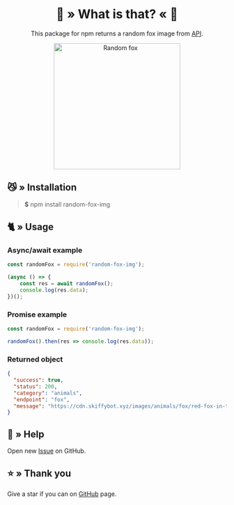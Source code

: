 <div align="center">
    <h1>🦊 » What is that? « 🦊</h1>
    <p>This package for npm returns a random fox image from <a href="https://api.skiffybot.xyz" target="_blank">API</a>.</p>
    <img src="https://cdn.skiffybot.xyz/images/animals/fox/red-fox-in-the-wild-2-1624831.jpg" alt="Random fox" height="290px">
</div>

## 😼 » Installation
> **$** npm install random-fox-img

## 🐈 » Usage
### Async/await example
```js
const randomFox = require('random-fox-img');

(async () => {
    const res = await randomFox();
    console.log(res.data);
})();
```

### Promise example
```js
const randomFox = require('random-fox-img');

randomFox().then(res => console.log(res.data));
```

### Returned object
```json
{
  "success": true,
  "status": 200,
  "category": "animals",
  "endpoint": "fox",
  "message": "https://cdn.skiffybot.xyz/images/animals/fox/red-fox-in-the-wild-2-1624831.jpg"
}
```

## 🤝 » Help
Open new [Issue](https://github.com/sefinek24/random-fox-img/issues/new) on GitHub.

## ⭐ » Thank you
Give a star if you can on [GitHub](https://github.com/sefinek24/random-fox-img) page.